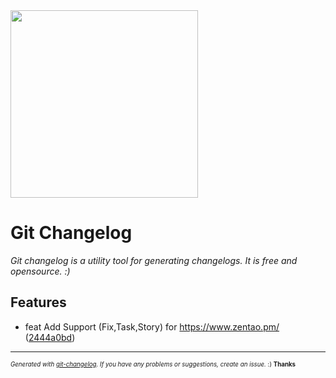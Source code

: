 <img width="300px" src="https://github.com/rafinskipg/git-changelog/raw/master/images/git-changelog-logo.png" />

# Git Changelog

_Git changelog is a utility tool for generating changelogs. It is free and opensource. :)_



## Features
  - feat Add Support (Fix,Task,Story) for https://www.zentao.pm/
  ([2444a0bd](git@github.com:kai1987/git-changelog/commit/2444a0bd3288f09ef9cda5205c12d2f103caeddd))





---
<sub><sup>*Generated with [git-changelog](https://github.com/rafinskipg/git-changelog). If you have any problems or suggestions, create an issue.* :) **Thanks** </sub></sup>
